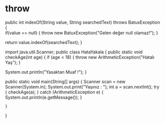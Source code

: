 # throw
public int indexOf(String value, String searchedText) throws BatuxException { 	
if(value == null) { throw new BatuxException("Gelen değer null olamaz!"); 	}
	
return value.indexOf(searchedText);
}

import java.util.Scanner; 
public class HataYakala { 
public static void checkAge(int age) { if (age < 18) { throw new ArithmeticException("Hatalı Yaş");         }

System.out.println("Yasaktan Muaf !");     }

public static void main(String[] args) { Scanner scan = new Scanner(System.in); 
System.out.print("Yaşınız : "); int a = scan.nextInt(); 
try {             checkAge(a);
} catch (ArithmeticException e) {             System.out.println(e.getMessage());
        }

    }
}
